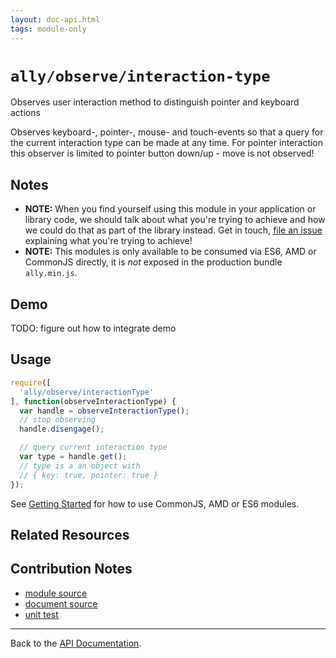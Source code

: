 ```yaml
---
layout: doc-api.html
tags: module-only
---
```


# `ally/observe/interaction-type`

Observes user interaction method to distinguish pointer and keyboard actions

Observes keyboard-, pointer-, mouse- and touch-events so that a query for the current interaction type can be made at any time. For pointer interaction this observer is limited to pointer button down/up - move is not observed!


## Notes

* **NOTE:** When you find yourself using this module in your application or library code, we should talk about what you're trying to achieve and how we could do that as part of the library instead. Get in touch, [file an issue](https://github.com/medialize/ally.js/issues) explaining what you're trying to achieve!
* **NOTE:** This modules is only available to be consumed via ES6, AMD or CommonJS directly, it is *not* exposed in the production bundle `ally.min.js`.


## Demo

TODO: figure out how to integrate demo


## Usage

```js
require([
  'ally/observe/interactionType'
], function(observeInteractionType) {
  var handle = observeInteractionType();
  // stop observing
  handle.disengage();

  // query current interaction type
  var type = handle.get();
  // type is a an object with
  // { key: true, pointer: true }
});
```

See [Getting Started](../../getting-started.md) for how to use CommonJS, AMD or ES6 modules.


## Related Resources


## Contribution Notes

* [module source](https://github.com/medialize/ally.js/blob/master/src/observe/interaction-type.js)
* [document source](https://github.com/medialize/ally.js/blob/master/docs/api/observe/interaction-type.md)
* [unit test](https://github.com/medialize/ally.js/blob/master/test/unit/observe.interaction-type.test.js)


---

Back to the [API Documentation](../README.md).


